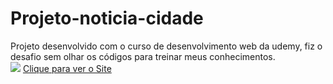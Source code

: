 # Projeto-noticia-cidade
Projeto desenvolvido com o curso de desenvolvimento web da udemy, fiz o desafio sem olhar os códigos para treinar meus conhecimentos.<br>
<img src="https://geffersoncosta.github.io/Projeto-noticia-cidade/imagens/foto1.png">
<a href="https://geffersoncosta.github.io/Projeto-noticia-cidade/index.html" target="_blank">Clique para ver o Site</a>

